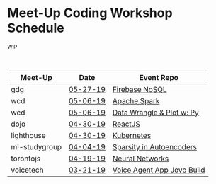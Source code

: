 # Meet-Up Coding Workshop Schedule 
 <sup> WIP </sup>
 
<br />

| Meet-Up                  | Date                              | Event Repo                                                                             |
| ------------------------ | --------------------------------- | -------------------------------------------------------------------------------------- |
| gdg                      | [05-27-19](https://is.gd/hzUR7P)  | [Firebase NoSQL](https://github.com/mori-c/meetup/tree/master/gdg)                     |
| wcd <!-- weclouddata --> | [05-06-19](https://is.gd/BhEkFa)  | [Apache Spark](https://github.com/mori-c/meetups/tree/master/wcd/spark)                |
| wcd <!-- weclouddata --> | [05-06-19](https://is.gd/d8jKCT)  | [Data Wrangle & Plot w: Py](https://github.com/mori-c/meetups/tree/master/wcd)         |
| dojo                     | [04-30-19](https://is.gd/ejhvWj)  | [ReactJS](https://github.com/mori-c/meetup/tree/master/dojo/react)                     |
| lighthouse               | [04-30-19](https://is.gd/XsTLk8 ) | [Kubernetes](https://github.com/mori-c/meetup/tree/master/lighthouse/kubernetes)       |
| ml-studygroup            | [04-04-19](https://is.gd/BJkg4W)  | [Sparsity in Autoencoders](https://github.com/mori-c/meetup/tree/master/ml-studygroup) |
| torontojs                | [04-19-19](https://is.gd/wCH5Qi)  | [Neural Networks](https://github.com/mori-c/meetup/tree/master/torontojs)              |
| voicetech                | [03-21-19](https://is.gd/VdkA7S)  | [Voice Agent App Jovo Build](https://github.com/mori-c/meetup/tree/master/voicetech)   |

<br />
<br />
<br />
<br />
